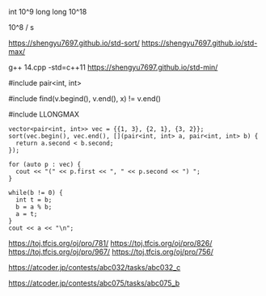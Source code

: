 int 10^9
long long 10^18

10^8 / s

https://shengyu7697.github.io/std-sort/
https://shengyu7697.github.io/std-max/

g++ 14.cpp -std=c++11
https://shengyu7697.github.io/std-min/

#include <utility>
pair<int, int>

#include <algorithm>
find(v.begind(), v.end(), x) != v.end()

#include <climits>
LLONGMAX

```
vector<pair<int, int>> vec = {{1, 3}, {2, 1}, {3, 2}};
sort(vec.begin(), vec.end(), [](pair<int, int> a, pair<int, int> b) {
  return a.second < b.second;
});
```

```
for (auto p : vec) {
  cout << "(" << p.first << ", " << p.second << ") ";
}
```

```
while(b != 0) {
  int t = b;
  b = a % b;
  a = t;
}
cout << a << "\n";
```

https://toj.tfcis.org/oj/pro/781/
https://toj.tfcis.org/oj/pro/826/
https://toj.tfcis.org/oj/pro/967/
https://toj.tfcis.org/oj/pro/756/

https://atcoder.jp/contests/abc032/tasks/abc032_c

https://atcoder.jp/contests/abc075/tasks/abc075_b
